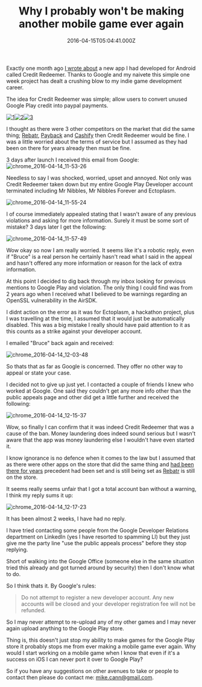 ﻿---
coverImage: /posts/why-i-probably-wont-be-making-another-mobile-game-ever-again/cover.jpg
date: '2016-04-15T05:04:41.000Z'
tags: []
title: Why I probably won't be making another mobile game ever again
oldUrl: /misc/why-i-probably-wont-be-making-another-mobile-game-ever-again
---

Exactly one month ago [I wrote about](https://www.mikecann.blog/myprojects/credit-redeemer/introducing-my-new-android-app-credit-redeemer/) a new app I had developed for Android called Credit Redeemer. Thanks to Google and my naivete this simple one week project has dealt a crushing blow to my indie game development career.

<!-- more -->

The idea for Credit Redeemer was simple; allow users to convert unused Google Play credit into paypal payments.

[![1](https://www.mikecann.blog/wp-content/uploads/2016/03/1-169x300.png)](https://www.mikecann.blog/wp-content/uploads/2016/03/1.png)[![2](https://www.mikecann.blog/wp-content/uploads/2016/03/2-169x300.png)](https://www.mikecann.blog/wp-content/uploads/2016/03/2.png)[![3](https://www.mikecann.blog/wp-content/uploads/2016/03/3-169x300.png)](https://www.mikecann.blog/wp-content/uploads/2016/03/3.png)

I thought as there were 3 other competitors on the market that did the same thing; [Rebatr](https://www.dropbox.com/s/b5u1085d1cfzcl9/chrome_2016-03-16_08-25-29.png?dl=0), [Payback](https://www.dropbox.com/s/5metv3e2ty7ory9/chrome_2016-03-16_08-24-24.png?dl=0) and [Cashify](https://www.dropbox.com/s/jt7orkoge3nou5l/chrome_2016-03-16_08-26-32.png?dl=0) then Credit Redeemer would be fine. I was a little worried about the terms of service but I assumed as they had been on there for years already then must be fine.

3 days after launch I received this email from Google:
![chrome_2016-04-14_11-53-26](https://www.mikecann.blog/wp-content/uploads/2016/04/chrome_2016-04-14_11-53-26.png)

Needless to say I was shocked, worried, upset and annoyed. Not only was Credit Redeemer taken down but my entire Google Play Developer account terminated including Mr Nibbles, Mr Nibbles Forever and Ectoplasm.

![chrome_2016-04-14_11-55-24](https://www.mikecann.blog/wp-content/uploads/2016/04/chrome_2016-04-14_11-55-24.png)

I of course immediately appealed stating that I wasn't aware of any previous violations and asking for more information. Surely it must be some sort of mistake? 3 days later I get the following:

![chrome_2016-04-14_11-57-49](https://www.mikecann.blog/wp-content/uploads/2016/04/chrome_2016-04-14_11-57-49.png)

Wow okay so now I am really worried. It seems like it's a robotic reply, even if "Bruce" is a real person he certainly hasn't read what I said in the appeal and hasn't offered any more information or reason for the lack of extra information.

At this point I decided to dig back through my inbox looking for previous mentions to Google Play and violation. The only thing I could find was from 2 years ago when I received what I believed to be warnings regarding an OpenSSL vulnerability in the AirSDK.

I didnt action on the error as it was for Ectoplasm, a hackathon project, plus I was travelling at the time, I assumed that it would just be automatically disabled. This was a big mistake I really should have paid attention to it as this counts as a strike against your developer account.

I emailed "Bruce" back again and received:

![chrome_2016-04-14_12-03-48](https://www.mikecann.blog/wp-content/uploads/2016/04/chrome_2016-04-14_12-03-48.png)

So thats that as far as Google is concerned. They offer no other way to appeal or state your case.

I decided not to give up just yet. I contacted a couple of friends I knew who worked at Google. One said they couldn't get any more info other than the public appeals page and other did get a little further and received the following:

![chrome_2016-04-14_12-15-37](https://www.mikecann.blog/wp-content/uploads/2016/04/chrome_2016-04-14_12-15-37.png)

Wow, so finally I can confirm that it was indeed Credit Redeemer that was a cause of the ban. Money laundering does indeed sound serious but I wasn't aware that the app was money laundering else I wouldn't have even started it.

I know ignorance is no defence when it comes to the law but I assumed that as there were other apps on the store that did the same thing and [had been there for years](https://play.google.com/store/apps/details?id=com.anzurlabs.pirate&hl=en) precedent had been set and is still being set as [Rebatr](https://play.google.com/store/apps/details?id=com.anzurlabs.pirate&hl=en) is still on the store.

It seems really seems unfair that I got a total account ban without a warning, I think my reply sums it up:

![chrome_2016-04-14_12-17-23](https://www.mikecann.blog/wp-content/uploads/2016/04/chrome_2016-04-14_12-17-23.png)

It has been almost 2 weeks, I have had no reply.

I have tried contacting some people from the Google Developer Relations department on LinkedIn (yes I have resorted to spamming LI) but they just give me the party line "use the public appeals process" before they stop replying.

Short of walking into the Google Office (someone else in the same situation tried this already and got turned around by security) then I don't know what to do.

So I think thats it. By Google's rules:

> Do not attempt to register a new developer account. Any new accounts will be closed and your developer registration fee will not be refunded.

So I may never attempt to re-upload any of my other games and I may never again upload anything to the Google Play store.

Thing is, this doesn't just stop my ability to make games for the Google Play store it probably stops me from ever making a mobile game ever again. Why would I start working on a mobile game when I know that even if it's a success on iOS I can never port it over to Google Play?

So if you have any suggestions on other avenues to take or people to contact then please do contact me: mike.cann@gmail.com.

